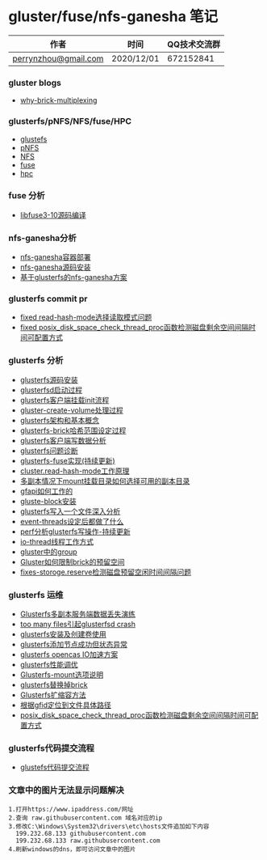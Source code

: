 #  gluster/fuse/nfs-ganesha 笔记

| 作者 | 时间 |QQ技术交流群 |
| ------ | ------ |------ |
| perrynzhou@gmail.com |2020/12/01 |672152841 |


### gluster blogs

- [why-brick-multiplexing](https://gluster.home.blog/2019/05/06/why-brick-multiplexing/)

### glusterfs/pNFS/NFS/fuse/HPC
- [glustefs](./document/pdf/glusterfs)
- [pNFS](./document/pdf/pNFS)
- [NFS](./document/pdf/NFS)
- [fuse](./document/pdf/fuse)
- [hpc](./document/pdf/hpc)


### fuse 分析
- [libfuse3-10源码编译](./document/md/fuse/libfuse-3.10源码编译.md)

### nfs-ganesha分析
- [nfs-ganesha容器部署](./document/md/nfs-ganesha/nfs-ganesha容器部署.md)
- [nfs-ganesha源码安装](./document/md/nfs-ganesha/nfs-ganesha源码安装.md)
- [基于glusterfs的nfs-ganesha方案](./document/md/nfs-ganesha/基于glusterfs的nfs-ganesha方案.md)


### glusterfs commit pr

- [fixed read-hash-mode选择读取模式问题](https://review.gluster.org/#/c/glusterfs/+/25062/)
- [fixed posix_disk_space_check_thread_proc函数检测磁盘剩余空间间隔时间可配置方式](https://github.com/perrynzhou/glusterfs/commit/3256de978f29801b7d29af56c4cc7587ec421cc9)


### glusterfs 分析
- [glusterfs源码安装](./document/md/glusterfs/glusterfs源码安装.md)
- [glusterfsd启动过程](./document/md/glusterfs/glusterfsd启动过程.md)
- [glusterfs客户端挂载init流程](./document/md/glusterfs/glusterfs客户端挂载init流程.md)
- [gluster-create-volume处理过程](./document/md/glusterfs/gluster-create-volume处理过程.md)
- [glusterfs架构和基本概念](./document/md/glusterfs/glusterfs架构和基本概念.md)
- [glusterfs-brick哈希范围设定过程](./document/md/glusterfs/glusterfs-brick哈希范围设定过程.md)
- [glusterfs客户端写数据分析](./document/md/glusterfs/glusterfs客户端写数据分析.md)
- [glusterfs问题诊断](./document/md/glusterfs/glusterfs问题诊断.md)
- [glusterfs-fuse实现(持续更新)](./document/md/glusterfs/glusterfs-fuse实现.md)
- [cluster.read-hash-mode工作原理](./document/md/glusterfs/cluster.read-hash-mode工作原理.md)
- [多副本情况下mount挂载目录如何选择可用的副本目录](./document/md/glusterfs/多副本情况下mount挂载目录如何选择可用的副本目录.md)
- [gfapi如何工作的](./document/md/glusterfs/gfapi如何工作的.md)
- [gluste-block安装](./document/md/glusterfs/gluste-block介绍.md) 
- [glusterfs写入一个文件深入分析](./document/md/glusterfs/glusterfs写入一个文件深入分析.md) 
- [event-threads设定后都做了什么](./document/md/glusterfs/event-threads设定后都做了什么.md) 
- [perf分析glusterfs写操作-持续更新](./document/md/glusterfs/perf分析glusterfs写操作.md) 
- [io-thread线程工作方式](./document/md/glusterfs/io-thread线程工作方式.md) 
- [gluster中的group](./document/md/glusterfs/gluster中的group.md) 
- [Gluster如何限制brick的预留空间](./document/md/glusterfs/Gluster如何限制brick的预留空间.md) 
- [fixes-storoge.reserve检测磁盘预留空闲时间间隔问题](./document/md/glusterfs/fixes-storoge.reserve检测磁盘预留空闲时间间隔问题.md) 

### glusterfs 运维

- [Glusterfs多副本服务端数据丢失演练](./document/md/glusterfs/Glusterfs多副本服务端数据丢失演练.md)
- [too many files引起glusterfsd crash](./document/md/glusterfs/glusterfsd出现crash的分析和总结.md)
- [glusterfs安装及创建卷使用](./document/md/glusterfs/glusterfs安装及创建卷使用.md)
- [glusterfs添加节点成功但状态异常](./document/md/glusterfs/glusterfs添加节点错误.md)
- [glusterfs opencas IO加速方案](./document/md/glusterfs/OpenCAS缓存加速方案.md)
- [glusterfs性能调优](./document/md/glusterfs/glusterfs性能调优.md)
- [Glusterfs-mount选项说明](./document/md/glusterfs/Glusterfs-mount选项说明.md)
- [glusterfs替换掉brick](./document/md/glusterfs/glusterfs替换掉brick.md)
- [Glusterfs扩缩容方法](./document/md/glusterfs/Glusterfs扩缩容方法.md)
- [根据gfid定位到文件具体路径](./document/md/glusterfs/根据gfid定位到文件具体路径.md)
- [posix_disk_space_check_thread_proc函数检测磁盘剩余空间间隔时间可配置方式](./document/md/glusterfs/修改posix_disk_space_check_thread_proc函数检测磁盘剩余空间间隔时间可配置方式.md)



### glusterfs代码提交流程
- [glustefs代码提交流程](./document/md/glusterfs/glusterfs代码提交流程.md)



### 文章中的图片无法显示问题解决

```
1.打开https://www.ipaddress.com/网址
2.查询 raw.githubusercontent.com 域名对应的ip
3.修改C:\Windows\System32\drivers\etc\hosts文件追加如下内容
  199.232.68.133 githubusercontent.com
  199.232.68.133 raw.githubusercontent.com
4.刷新windows的dns，即可访问文章中的图片
```





